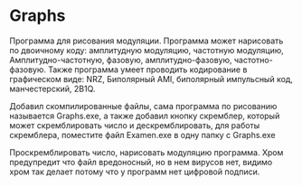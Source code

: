 # Graphs
Программа для рисования модуляции.
Программа может нарисовать по двоичному коду: амплитудную модуляцию, частотную модуляцию, Амплитудно-частотную, фазовую, амплитудно-фазовую, частотно-фазовую.
Также программа умеет проводить кодирование в графическом виде: NRZ, Биполярный AMI, биполярный импульсный код, манчестерский, 2B1Q.

Добавил скомпилированные файлы, сама программа по рисованию называется Graphs.exe, а также добавил кнопку скремблер, который может скремблировать число и дескремблировать, для работы скремблера, поместите файл Examen.exe в одну папку с Graphs.exe

Проскремблировать число, нарисовать модуляцию программа.
Хром предупредит что файл вредоносный, но в нем вирусов нет, видимо хром так делает потому что у программ нет цифровой подписи.
